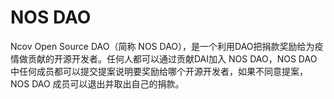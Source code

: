 # NOS DAO

Ncov Open Source DAO（简称 NOS DAO），是一个利用DAO把捐款奖励给为疫情做贡献的开源开发者。任何人都可以通过贡献DAI加入 NOS DAO，NOS DAO 中任何成员都可以提交提案说明要奖励给哪个开源开发者，如果不同意提案，NOS DAO 成员可以退出并取出自己的捐款。
